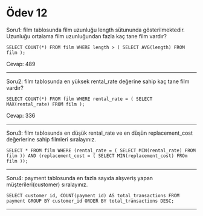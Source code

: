 # Ödev 12

Soru1:
film tablosunda film uzunluğu length sütununda gösterilmektedir. Uzunluğu ortalama film uzunluğundan fazla kaç tane film vardır?

``SELECT COUNT(*) FROM film
WHERE length >
(
SELECT AVG(length) FROM film
);``

Cevap: 489

---

Soru2:
film tablosunda en yüksek rental_rate değerine sahip kaç tane film vardır?

``SELECT COUNT(*) FROM film
WHERE rental_rate =
(
SELECT MAX(rental_rate) FROM film
);``

Cevap: 336

---

Soru3:
film tablosunda en düşük rental_rate ve en düşün replacement_cost değerlerine sahip filmleri sıralayınız.

``SELECT * FROM film
WHERE (rental_rate =
(
SELECT MIN(rental_rate) FROM film
))
AND
(replacement_cost =
(
SELECT MIN(replacement_cost) FROm film
));``

---

Soru4:
payment tablosunda en fazla sayıda alışveriş yapan müşterileri(customer) sıralayınız.


``SELECT customer_id, COUNT(payment_id) AS total_transactions
FROM payment
GROUP BY customer_id
ORDER BY total_transactions DESC;``

---